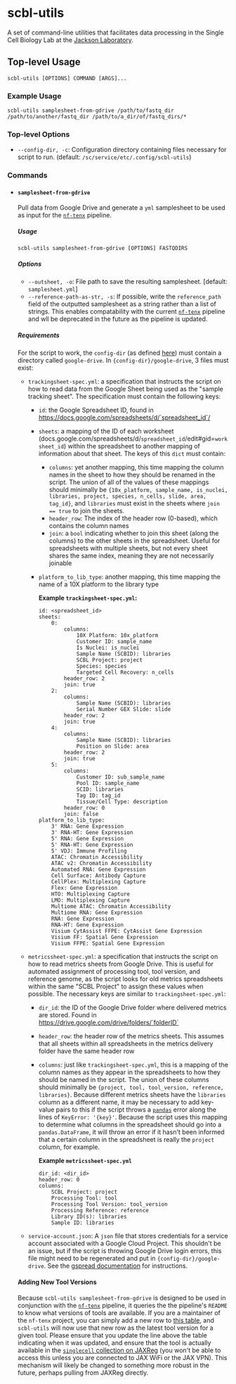 # scbl-utils

A set of command-line utilities that facilitates data processing in the Single Cell Biology Lab at the [Jackson Laboratory](https://www.jax.org/).

## Top-level Usage

```
scbl-utils [OPTIONS] COMMAND [ARGS]...
```

### Example Usage

```
scbl-utils samplesheet-from-gdrive /path/to/fastq_dir /path/to/another/fastq_dir /path/to/a_dir/of/fastq_dirs/*
```

### Top-level Options
- `--config-dir, -c`: Configuration directory containing files necessary for script to run. (default: `/sc/service/etc/.config/scbl-utils`)

### Commands

- #### **`samplesheet-from-gdrive`**

    Pull data from Google Drive and generate a `yml` samplesheet to be used as input for the [`nf-tenx`](https://github.com/TheJacksonLaboratory/nf-tenx) pipeline.
        
    ##### **Usage**

    ```{bash}
    scbl-utils samplesheet-from-gdrive [OPTIONS] FASTQDIRS
    ```

    ##### **Options**

    - `--outsheet, -o`: File path to save the resulting samplesheet. [default: `samplesheet.yml`]
    - `--reference-path-as-str, -s`: If possible, write the `reference_path` field of the outputted samplesheet as a string rather than a list of strings. This enables compatability with the current [`nf-tenx`](https://github.com/TheJacksonLaboratory/nf-tenx) pipeline and wll be deprecated in the future as the pipeline is updated.

    ##### **Requirements**
    
    For the script to work, the `config-dir` (as defined [here](#top-level-options)) must contain a directory called `google-drive`. In `{config-dir}/google-drive`, 3 files must exist:
    
    - `trackingsheet-spec.yml`: a specification that instructs the script on how to read data from the Google Sheet being used as the "sample tracking sheet". The specification must contain the following keys:
        - `id`: the Google Spreadsheet ID, found in https://docs.google.com/spreadsheets/d/`spreadsheet_id`/
        - `sheets`: a mapping of the ID of each worksheet (docs.google.com/spreadsheets/d/`spreadsheet_id`/edit#gid=`worksheet_id`) within the spreadsheet to another mapping of information about that sheet. The keys of this `dict` must contain:
            - `columns`: yet another mapping, this time mapping the column names in the sheet to how they should be renamed in the script. The union of all of the values of these mappings should minimally be `{10x_platform, sample_name, is_nuclei, libraries, project, species, n_cells, slide, area, tag_id}`, and `libraries` must exist in the sheets where `join == true` to join the sheets.
            - `header_row`: The index of the header row (0-based), which contains the column names
            - `join`: a `bool` indicating whether to join this sheet (along the columns) to the other sheets in the spreadsheet. Useful for spreadsheets with multiple sheets, but not every sheet shares the same index, meaning they are not necessarily joinable
        - `platform_to_lib_type`: another mapping, this time mapping the name of a 10X platform to the library type

            **Example `trackingsheet-spec.yml`:**

            ```{yml}
            id: <spreadsheet_id>
            sheets:
                0:
                    columns:
                        10X Platform: 10x_platform
                        Customer ID: sample_name
                        Is Nuclei: is_nuclei
                        Sample Name (SCBID): libraries
                        SCBL Project: project
                        Species: species
                        Targeted Cell Recovery: n_cells
                    header_row: 2
                    join: true
                2:
                    columns:
                        Sample Name (SCBID): libraries
                        Serial Number GEX Slide: slide
                    header_row: 2
                    join: true
                4:
                    columns:
                        Sample Name (SCBID): libraries
                        Position on Slide: area
                    header_row: 2
                    join: true
                5:
                    columns:
                        Customer ID: sub_sample_name
                        Pool ID: sample_name
                        SCID: libraries
                        Tag ID: tag_id
                        Tissue/Cell Type: description
                    header_row: 0
                    join: false
            platform_to_lib_type:
                3' RNA: Gene Expression
                3' RNA-HT: Gene Expression  
                5' RNA: Gene Expression
                5' RNA-HT: Gene Expression
                5' VDJ: Immune Profiling
                ATAC: Chromatin Accessibility
                ATAC v2: Chromatin Accessibility
                Automated RNA: Gene Expression
                Cell Surface: Antibody Capture
                CellPlex: Multiplexing Capture
                Flex: Gene Expression
                HTO: Multiplexing Capture
                LMO: Multiplexing Capture
                Multiome ATAC: Chromatin Accessibility
                Multiome RNA: Gene Expression
                RNA: Gene Expression
                RNA-HT: Gene Expression
                Visium CytAssist FFPE: CytAssist Gene Expression
                Visium FF: Spatial Gene Expression
                Visium FFPE: Spatial Gene Expression
            ```
    - `metricssheet-spec.yml`: a specification that instructs the script on how to read metrics sheets from Google Drive. This is useful for automated assignment of processing tool, tool version, and reference genome, as the script looks for old metrics spreadsheets within the same "SCBL Project" to assign these values when possible. The necessary keys are similar to `trackingsheet-spec.yml`:
        - `dir_id`: the ID of the Google Drive folder where delivered metrics are stored. Found in https://drive.google.com/drive/folders/`folderID`
        - `header_row`: the header row of the metrics sheets. This assumes that all sheets within all spreadsheets in the metrics delivery folder have the same header row
        - `columns`: just like `trackingsheet-spec.yml`, this is a mapping of the column names as they appear in the spreadsheets to how they should be named in the script. The union of these columns should minimally be `{project, tool, tool_version, reference, libraries}`. Because different metrics sheets have the `libraries` column as a different name, it may be necessary to add key-value pairs to this if the script throws a [`pandas`](https://pandas.pydata.org/docs/) error along the lines of `KeyError: '{key}'`. Because the script uses this mapping to determine what columns in the spreadsheet should go into a `pandas.DataFrame`, it will throw an error if it hasn't been informed that a certain column in the spreadsheet is really the `project` column, for example.

            **Example `metricssheet-spec.yml`**
            ```{yml}
            dir_id: <dir_id>
            header_row: 0
            columns:
                SCBL Project: project
                Processing Tool: tool
                Processing Tool Version: tool_version
                Processing Reference: reference
                Library ID(s): libraries
                Sample ID: libraries
            ```
    - `service-account.json`: A `json` file that stores credentials for a service account associated with a Google Cloud Project. This shouldn't be an issue, but if the script is throwing Google Drive login errors, this file might need to be regenerated and put in `{config-dir}/google-drive`. See the [gspread documentation](https://docs.gspread.org/en/v5.12.0/oauth2.html#service-account) for instructions.

    #### Adding New Tool Versions
    Because `scbl-utils samplesheet-from-gdrive` is designed to be used in conjunction with the [`nf-tenx`](https://github.com/TheJacksonLaboratory/nf-tenx) pipeline, it queries the the pipeline's `README` to know what versions of tools are available. If you are a maintainer of the `nf-tenx` project, you can simply add a new row to [this table](https://github.com/TheJacksonLaboratory/nf-tenx?tab=readme-ov-file#tools-available-on-jaxreg), and `scbl-utils` will now use that new row as the latest tool version for a given tool. Please ensure that you update the line above the table indicating when it was updated, and ensure that the tool is actually available in the [`singlecell` collection on JAXReg](https://jaxreg.jax.org/collections/3) (you won't be able to access this unless you are connected to JAX WiFi or the JAX VPN). This mechanism will likely be changed to something more robust in the future, perhaps pulling from JAXReg directly.
